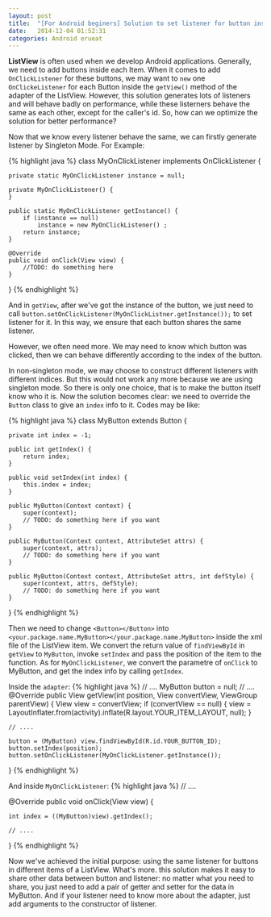 ```yaml
---
layout: post
title:  "[For Android beginers] Solution to set listener for button inside ListView"
date:   2014-12-04 01:52:31
categories: Android erueat
---
```

**ListView** is often used when we develop Android applications. Generally, we need to add buttons inside each Item. When it comes to add `OnClickListener` for these buttons, we may want to `new` one `OnClickeListener` for each Button inside the `getView()` method of the adapter of the ListView. However, this solution generates lots of listeners and will behave badly on performance, while these listerners behave the same as each other, except for the caller's id. So, how can we optimize the solution for better performance?

Now that we know every listener behave the same, we can firstly generate listener by Singleton Mode. For Example:

{% highlight java %}
class MyOnClickListener implements OnClickListener {

    private static MyOnClickListener instance = null;
       
    private MyOnClickListener() {
    }

    public static MyOnClickListener getInstance() {
        if (instance == null) 
            instance = new MyOnClickListener() ;
        return instance;
    }

    @Override
    public void onClick(View view) {
        //TODO: do something here
    }
}
{% endhighlight %}

And in `getView`, after we've got the instance of the button, we just need to call `button.setOnClickListener(MyOnClickListner.getInstance());` to set listener for it. In this way, we ensure that each button shares the same listener.

However, we often need more. We may need to know which button was clicked, then we can behave differently according to the index of the button. 

In non-singleton mode, we may choose to construct different listeners with different indices. But this would not work any more because we are using singleton mode. So there is only one choice, that is to make the button itself know who it is. Now the solution becomes clear: we need to override the `Button` class to give an `index` info to it. Codes may be like:

{% highlight java %}
class MyButton extends Button {

    private int index = -1;

    public int getIndex() {
        return index;
    }

    public void setIndex(int index) {
        this.index = index;
    }

    public MyButton(Context context) {
        super(context);
        // TODO: do something here if you want
    }

    public MyButton(Context context, AttributeSet attrs) {
        super(context, attrs);
        // TODO: do something here if you want
    }

    public MyButton(Context context, AttributeSet attrs, int defStyle) {
        super(context, attrs, defStyle);
        // TODO: do something here if you want
    }
}
{% endhighlight %}

Then we need to change `<Button></Button>` into `<your.package.name.MyButton></your.package.name.MyButton>` inside the xml file of the ListView item. We convert the return value of `findViewById` in `getView` to `MyButton`, invoke `setIndex` and pass the position of the item to the function. As for `MyOnClickListener`, we convert the parametre of `onClick` to MyButton, and get the index info by calling `getIndex`.

Inside the `adapter`:
{% highlight java %}
// ....
MyButton button = null;
// ....
@Override
public View getView(int position, View convertView, ViewGroup parentView) {
    View view = convertView;
    if (convertView == null) {
        view = LayoutInflater.from(activity).inflate(R.layout.YOUR_ITEM_LAYOUT, null);
    }

    // ....

    button = (MyButton) view.findViewById(R.id.YOUR_BUTTON_ID);
    button.setIndex(position);
    button.setOnClickListener(MyOnClickListener.getInstance());
}
{% endhighlight %}

And inside `MyOnClickListener`:
{% highlight java %}
// ....

@Override
public void onClick(View view) {

    int index = ((MyButton)view).getIndex();

    // ....
}
{% endhighlight %}

Now we've achieved the initial purpose: using the same listener for buttons in different items of a ListView. What's more. this solution makes it easy to share other data between button and listener: no matter what you need to share, you just need to add a pair of getter and setter for the data in MyButton. And if your listener need to know more about the adapter, just add arguments to the constructor of listener. 
